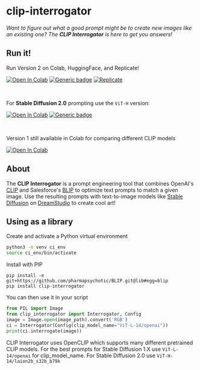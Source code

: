 # clip-interrogator

*Want to figure out what a good prompt might be to create new images like an existing one? The **CLIP Interrogator** is here to get you answers!*

## Run it!

Run Version 2 on Colab, HuggingFace, and Replicate!

[![Open In Colab](https://colab.research.google.com/assets/colab-badge.svg)](https://colab.research.google.com/github/pharmapsychotic/clip-interrogator/blob/main/clip_interrogator.ipynb) [![Generic badge](https://img.shields.io/badge/🤗-Open%20in%20Spaces-blue.svg)](https://huggingface.co/spaces/pharma/CLIP-Interrogator) [![Replicate](https://replicate.com/cjwbw/clip-interrogator/badge)](https://replicate.com/cjwbw/clip-interrogator)

<br>

For **Stable Diffusion 2.0** prompting use the `ViT-H` version:

[![Open In Colab](https://colab.research.google.com/assets/colab-badge.svg)](https://colab.research.google.com/github/pharmapsychotic/clip-interrogator/blob/open-clip/clip_interrogator.ipynb) [![Generic badge](https://img.shields.io/badge/🤗-Open%20in%20Spaces-blue.svg)](https://huggingface.co/spaces/fffiloni/CLIP-Interrogator-2)

<br>

Version 1 still available in Colab for comparing different CLIP models 

[![Open In Colab](https://colab.research.google.com/assets/colab-badge.svg)](https://colab.research.google.com/github/pharmapsychotic/clip-interrogator/blob/v1/clip_interrogator.ipynb) 


## About

The **CLIP Interrogator** is a prompt engineering tool that combines OpenAI's [CLIP](https://openai.com/blog/clip/) and Salesforce's [BLIP](https://blog.salesforceairesearch.com/blip-bootstrapping-language-image-pretraining/) to optimize text prompts to match a given image. Use the resulting prompts with text-to-image models like [Stable Diffusion](https://github.com/CompVis/stable-diffusion) on [DreamStudio](https://beta.dreamstudio.ai/) to create cool art!


## Using as a library

Create and activate a Python virtual environment
```bash
python3 -m venv ci_env
source ci_env/bin/activate
```

Install with PIP
```
pip install -e git+https://github.com/pharmapsychotic/BLIP.git@lib#egg=blip
pip install clip-interrogator
```

You can then use it in your script
```python
from PIL import Image
from clip_interrogator import Interrogator, Config
image = Image.open(image_path).convert('RGB')
ci = Interrogator(Config(clip_model_name="ViT-L-14/openai"))
print(ci.interrogate(image))
```

CLIP Interrogator uses OpenCLIP which supports many different pretrained CLIP models. For the best prompts for 
Stable Diffusion 1.X use `ViT-L-14/openai` for clip_model_name. For Stable Diffusion 2.0 use `ViT-H-14/laion2b_s32b_b79k`

